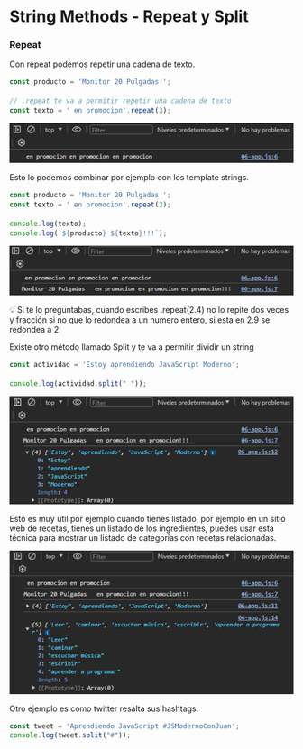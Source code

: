 # String Methods - Repeat y Split

### Repeat

Con repeat podemos repetir una cadena de texto.

```jsx
const producto = 'Monitor 20 Pulgadas ';

// .repeat te va a permitir repetir una cadena de texto
const texto = ' en promocion'.repeat(3);
```

![strings](../../img/strings(9).png)

Esto lo podemos combinar por ejemplo con los template strings.

```jsx
const producto = 'Monitor 20 Pulgadas ';
const texto = ' en promocion'.repeat(3);

console.log(texto);
console.log(`${producto} ${texto}!!!`);
```

![strings](../../img/strings(10).png)

<aside>
💡 Si te lo preguntabas, cuando escribes .repeat(2.4) no lo repite dos veces y fracción si no que lo redondea a un numero entero, si esta en 2.9 se redondea a 2

</aside>

Existe otro método llamado Split y  te va a permitir dividir un string

```jsx
const actividad = 'Estoy aprendiendo JavaScript Moderno';

console.log(actividad.split(" "));
```

![strings](../../img/strings(11).png)

Esto es muy util por ejemplo cuando tienes listado, por ejemplo en un sitio web de recetas, tienes un listado de los ingredientes, puedes usar esta técnica para mostrar un listado de categorías con recetas relacionadas.

![strings](../../img/strings(12).png)

Otro ejemplo es como twitter resalta sus hashtags.

```jsx
const tweet = 'Aprendiendo JavaScript #JSModernoConJuan';
console.log(tweet.split("#"));
```